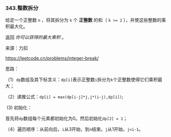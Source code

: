 ### 343.整数拆分

给定一个正整数 `n` ，将其拆分为 `k` 个 **正整数** 的和（ `k >= 2` ），并使这些整数的乘积最大化。

返回 *你可以获得的最大乘积* 。

来源：力扣

https://leetcode.cn/problems/integer-break/



思路：

​	（1）`dp`数组及其下标含义：`dp[i]`表示正整数`i`拆分为`k`个正整数使得它们乘积最大；

​	（2）递推公式：`dp[i] = max(dp[i-j]*j,j*(i-j),dp[i])`;

​	  (3) 初始化：

​			首先将`dp`数组每个元素都初始化为0。然后初始化`dp[2] = 1`；

​	（4）遍历顺序：从前向后，`i`从3开始，到`n`结束。`j`从1开始，`j<i-1`。